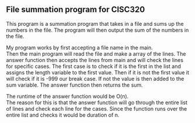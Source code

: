 ##  File summation program for CISC320

This program is a summation program that takes in a file and sums up the numbers in the file. The program will then output the sum of the numbers in the file.

My program works by first accepting a file name in the main.  
Then the main program will read the file and make a array of the lines.
The answer function then accepts the lines from main and will check the lines for specific cases.
The first case is to check if it is the first in the list and assigns the length variable to the first value.
Then if it is not the first value it will check if it is -999 our break case. 
If not the value is then added to the sum variable.
The answer function then returns the sum.

The runtime of the answer function would be O(n).  
The reason for this is that the answer function will go through the entire list of lines and check each line for the cases.
Since the function runs over the entire list and checks it would be duration of n.